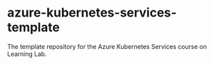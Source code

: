 # azure-kubernetes-services-template
The template repository for the Azure Kubernetes Services course on Learning Lab.
